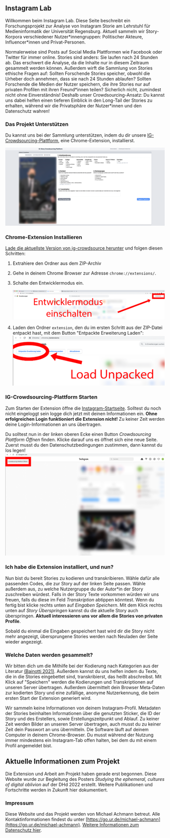 ## Instagram Lab
Willkommen beim Instagram Lab. Diese Seite beschreibt ein Forschungsprojekt zur Analyse von Instagram Storie am Lehrstuhl für Medieninformatik der Universität Regensburg. Aktuell sammeln wir Story-Korpora verschiedener Nutzer\*innengruppen: Politischer Akteure, Influencer\*innen und Privat-Personen. 

Normalerweise sind Posts auf Social Media Plattformen wie Facebook oder Twitter für immer online. Stories sind anders: Sie laufen nach 24 Stunden ab. Das erschwert die Analyse, da die Inhalte nur in diesem Zeitraum gesammelt werden können. Außerdem wirft die Sammlung von Stories ethische Fragen auf: Sollten Forschende Stories speicher, obwohl die Urheber doch annehmen, dass sie nach 24 Stunden ablaufen? Sollten Forschende die Medien der Nutzer speichern, die ihre Stories nur auf privaten Profilen mit ihren Freund\*innen teilen? Sicherlich nicht, zumindest nicht ohne Einverständnis! Deshalb unser Crowdsourcing-Ansatz: Du kannst uns dabei helfen einen tieferen Einblick in den Long-Tail der Stories zu erhalten, während wir die Privatsphäre der Nutzer\*innen und den Datenschutz wahren!

### Das Projekt Unterstützen
Du kannst uns bei der Sammlung unterstützen, indem du dir unsere [IG-Crowdsourcing-Plattform](https://github.com/michaelachmann/ig-crowdsourcing), eine Chrome-Extension, installierst. 

![Screenshot](https://github.com/michaelachmann/ig-crowdsourcing/raw/master/screenshot.png)

### Chrome-Extension Installieren
[Lade die aktuellste Version von ig-crowdsource herunter](https://github.com/michaelachmann/ig-crowdsourcing/releases) und folgen diesen Schritten:
1. Extrahiere den Ordner aus dem ZIP-Archiv

2. Gehe in deinem Chrome Browser zur Adresse `chrome://extensions/`.

3. Schalte den Entwicklermodus ein.

   ![Entwicklermodus Einschalten](https://github.com/michaelachmann/ig-crowdsourcing/raw/master/docs/images/dev_mode_de.png)

4. Laden den Ordner `extension`, den du im ersten Schritt aus der ZIP-Datei entpackt hast, mit dem Button "Entpackte Erweiterung Laden":
   ![Entpacke Erweiterung Laden](https://github.com/michaelachmann/ig-crowdsourcing/raw/master/docs/images/load_unpacked.png)
   
### IG-Crowdsourcing-Plattform Starten
Zum Starten der Extension öffne die [Instagram-Startseite](https://instagram.com). Solltest du noch nicht eingeloggt sein logge dich jetzt mit deinen Informationen ein. **Ohne erfolgreichen Login funktioniert die Extension nicht!** Zu keiner Zeit werden deine Login-Informationen an uns übertragen.

Du solltest nun in der linken oberen Ecke einen Button *Crowdsourcing Plattform Öffnen* finden. Klicke darauf uns es öffnet sich eine neue Seite. Zuerst musst du den Datenschutzbedingungen zustimmen, dann kannst du los legen!
![Extension Öffnen](https://github.com/michaelachmann/ig-crowdsourcing/raw/master/docs/images/button.png)

### Ich habe die Extension installiert, und nun?
Nun bist du bereit Stories zu kodieren und transkribieren. Wähle dafür alle passenden Codes, die zur Story auf der linken Seite passen. Wähle außerdem aus, zu welche Nutzergruppe du der Autor\*in der Story zuschreiben würdest. Falls in der Story Texte vorkommen würden wir uns freuen, falls du diese im Feld *Transkription* abtippen könntest. Wenn du fertig bist klicke rechts unten auf *Eingaben Speichern*. Mit dem Klick rechts unten auf *Story Überspringen* kannst du die aktuelle Story auch überspringen. **Aktuell interessieren uns vor allem die Stories von privaten Profile**.

Sobald du einmal die Eingaben gespeichert hast wird dir die Story nicht mehr angezeigt, übersprungene Stories werden nach Neuladen der Seite wieder angezeigt. 

### Welche Daten werden gesammelt?
Wir bitten dich um die Mithilfe bei der Kodierung nach Kategorien aus der Literatur [(Bainotti 2021)](http://dx.doi.org/10.1177/1461444820960071). Außerdem kannst du uns helfen indem du Texte, die in die Stories eingebettet sind, transkribierst, das heißt abschreibst. Mit Klick auf "Speichern" werden die Kodierungen und Transkriptionen auf unseren Server übertragen. Außerdem übermittelt dein Browser Meta-Daten zur kodierten Story und eine zufällige, anonyme Nutzerkennung, die beim ersten Start der Extension generiert wird.

Wir sammeln keine Informationen von deinem Instagram-Profil. Metadaten der Stories beinhalten Informationen über die genutzten Sticker, die ID der Story und des Erstellers, sowie Erstellungszeitpunkt und Ablauf. Zu keiner Zeit werden Bilder an unseren Server übertragen, auch musst du zu keiner Zeit dein Passwort an uns übermitteln. Die Software läuft auf deinem Computer in deinem Chrome-Browser. Du musst während der Nutzung immer mindestens ein Instagram-Tab offen halten, bei dem du mit einem Profil angemeldet bist.

## Aktuelle Informationen zum Projekt
Die Extension und Arbeit am Projekt haben gerade erst begonnen. Diese Website wurde zur Begleitung des Posters *Studying the ephemeral, cultures of digital oblivion* auf der DHd 2022 erstellt. Weitere Publikationen und Fortschritte werden in Zukunft hier dokumentiert.

### Impressum
Diese Website und das Projekt werden von Michael Achmann betreut. Alle Kontaktinformationen findest du unter [https://go.ur.de/michael-achmann](https://go.ur.de/michael-achmann). [Weitere Informationen zum Datenschutz hier](https://md.digitalhumanities.io/s/yzYezHRKx).
